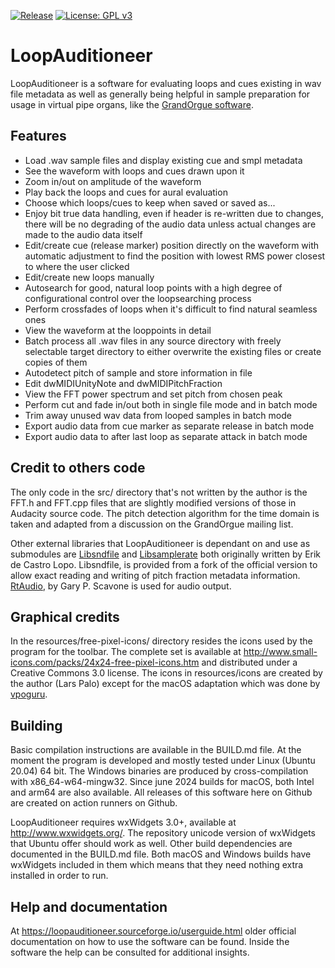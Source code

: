 [![Release](https://img.shields.io/github/v/release/GrandOrgue/LoopAuditioneer)](https://github.com/GrandOrgue/LoopAuditioneer/releases)
[![License: GPL v3](https://img.shields.io/badge/License-GPLv3-blue.svg)](https://www.gnu.org/licenses/gpl-3.0)

# LoopAuditioneer

LoopAuditioneer is a software for evaluating loops and cues existing in wav 
file metadata as well as generally being helpful in sample preparation for
usage in virtual pipe organs, like the
[GrandOrgue software](https://github.com/GrandOrgue/grandorgue).

## Features

- Load .wav sample files and display existing cue and smpl metadata
- See the waveform with loops and cues drawn upon it
- Zoom in/out on amplitude of the waveform
- Play back the loops and cues for aural evaluation
- Choose which loops/cues to keep when saved or saved as...
- Enjoy bit true data handling, even if header is re-written due to changes,
  there will be no degrading of the audio data unless actual changes are made
  to the audio data itself
- Edit/create cue (release marker) position directly on the waveform with
  automatic adjustment to find the position with lowest RMS power closest to
  where the user clicked
- Edit/create new loops manually
- Autosearch for good, natural loop points with a high degree of
  configurational control over the loopsearching process
- Perform crossfades of loops when it's difficult to find natural seamless ones
- View the waveform at the looppoints in detail
- Batch process all .wav files in any source directory with freely selectable
  target directory to either overwrite the existing files or create copies of
  them
- Autodetect pitch of sample and store information in file
- Edit dwMIDIUnityNote and dwMIDIPitchFraction
- View the FFT power spectrum and set pitch from chosen peak
- Perform cut and fade in/out both in single file mode and in batch mode
- Trim away unused wav data from looped samples in batch mode
- Export audio data from cue marker as separate release in batch mode
- Export audio data to after last loop as separate attack in batch mode

## Credit to others code

The only code in the src/ directory that's not written by the author is the
FFT.h and FFT.cpp files that are slightly modified versions of those in Audacity
source code. The pitch detection algorithm for the time domain is taken and
adapted from a discussion on the GrandOrgue mailing list.

Other external libraries that LoopAuditioneer is dependant on and use as
submodules are [Libsndfile](https://github.com/GrandOrgue/libsndfile) and
[Libsamplerate](https://github.com/libsndfile/libsamplerate) both originally
written by Erik de Castro Lopo. Libsndfile, is provided from a fork of the
official version to allow exact reading and writing of pitch fraction
metadata information. [RtAudio](https://github.com/thestk/rtaudio), by Gary P.
Scavone is used for audio output.

## Graphical credits

In the resources/free-pixel-icons/ directory resides the icons used by the
program for the toolbar. The complete set is available at 
http://www.small-icons.com/packs/24x24-free-pixel-icons.htm and distributed
under a Creative Commons 3.0 license. The icons in resources/icons are created
by the author (Lars Palo) except for the macOS adaptation which was done by
[vpoguru](https://github.com/vpoguru).

## Building

Basic compilation instructions are available in the BUILD.md file. At the
moment the program is developed and mostly tested under Linux (Ubuntu 20.04) 64
bit. The Windows binaries are produced by cross-compilation with
x86_64-w64-mingw32. Since june 2024 builds for macOS, both Intel and arm64 are
also available. All releases of this software here on Github are created on
action runners on Github.

LoopAuditioneer requires wxWidgets 3.0+, available at http://www.wxwidgets.org/.
The repository unicode version of wxWidgets that Ubuntu offer should work as
well. Other build dependencies are documented in the BUILD.md file. Both macOS
and Windows builds have wxWidgets included in them which means that they need
nothing extra installed in order to run.

## Help and documentation

At https://loopauditioneer.sourceforge.io/userguide.html older official
documentation on how to use the software can be found. Inside the software the
help can be consulted for additional insights.
